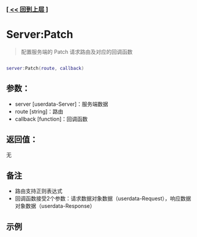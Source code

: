 ### [[ << 回到上层 ]](README.md)

# Server:Patch

> 配置服务端的 Patch 请求路由及对应的回调函数

```lua

server:Patch(route, callback)

```

## 参数：

+ server [userdata-Server]：服务端数据
+ route [string]：路由
+ callback [function]：回调函数

## 返回值：

无

## 备注

+ 路由支持正则表达式
+ 回调函数接受2个参数：请求数据对象数据（userdata-Request），响应数据对象数据（userdata-Response）

## 示例

```lua

```